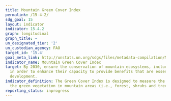 ```yaml
---
title: Mountain Green Cover Index
permalink: /15-4-2/
sdg_goal: 15
layout: indicator
indicator: 15.4.2
graph: longitudinal
graph_title: ~
un_designated_tier: '2'
un_custodian_agency: FAO
target_id: '15.4'
goal_meta_link: http://unstats.un.org/sdgs/files/metadata-compilation/Metadata-Goal-15.pdf
indicator_name: Mountain Green Cover Index
target: By 2030, ensure the conservation of mountain ecosystems, including their biodiversity,
  in order to enhance their capacity to provide benefits that are essential for sustainable
  development.
indicator_definition: The Green Cover Index is designed to measure the changes of
  the green vegetation in mountain areas (i.e., forest, shrubs and trees).
reporting_status: inprogress
---
```

